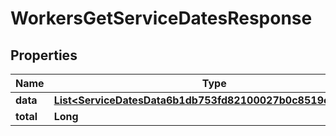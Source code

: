 

# WorkersGetServiceDatesResponse


## Properties

| Name | Type | Description | Notes |
|------------ | ------------- | ------------- | -------------|
|**data** | [**List&lt;ServiceDatesData6b1db753fd82100027b0c8519c860018&gt;**](ServiceDatesData6b1db753fd82100027b0c8519c860018.md) |  |  [optional] |
|**total** | **Long** |  |  [optional] |



